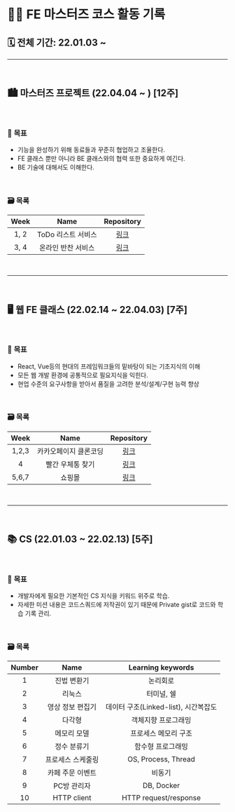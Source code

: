# 🧑‍💻 **FE 마스터즈 코스 활동 기록**

## 🗓 **전체 기간**: 22.01.03 ~

---

<br/>

## 🏙 **마스터즈 프로젝트 (22.04.04 ~ ) [12주]**

<br/>

### 🎯 **목표**

- 기능을 완성하기 위해 동료들과 꾸준히 협업하고 조율한다.
- FE 클래스 뿐만 아니라 BE 클래스와의 협력 또한 중요하게 여긴다.
- BE 기술에 대해서도 이해한다.

<br/>

### 🗃 **목록**

| Week |        Name        |                  Repository                   |
| :--: | :----------------: | :-------------------------------------------: |
| 1, 2 | ToDo 리스트 서비스 | [링크](https://github.com/happyGyu/todo-list) |
| 3, 4 | 온라인 반찬 서비스 | [링크](https://github.com/happyGyu/sidedish)  |

<br/>

---

<br/>

## 🖥 웹 FE 클래스 (22.02.14 ~ 22.04.03) [7주]

<br/>

### 🎯 **목표**

- React, Vue등의 현대의 프레임워크들의 밑바탕이 되는 기초지식의 이해
- 모든 웹 개발 환경에 공통적으로 필요지식을 익힌다.
- 현업 수준의 요구사항을 받아서 품질을 고려한 분석/설계/구현 능력 향상

<br/>

### 🗃 **목록**

| Week  |         Name          |                    Repository                    |
| :---: | :-------------------: | :----------------------------------------------: |
| 1,2,3 | 카카오페이지 클론코딩 | [링크](https://github.com/happyGyu/fe-kakaopage) |
|   4   |   빨간 우체통 찾기    |  [링크](https://github.com/happyGyu/fe-postbox)  |
| 5,6,7 |        쇼핑몰         | [링크](https://github.com/happyGyu/fe-shopping)  |

<br/>

---

<br/>

## 📚 **CS (22.01.03 ~ 22.02.13) [5주]**

<br/>

### 🎯 **목표**

- 개발자에게 필요한 기본적인 CS 지식을 키워드 위주로 학습.
- 자세한 미션 내용은 코드스쿼드에 저작권이 있기 때문에 Private gist로 코드와 학습 기록 관리.

<br/>

### 🗃 **목록**

| Number |       Name        |          Learning keywords           |
| :----: | :---------------: | :----------------------------------: |
|   1    |    진법 변환기    |               논리회로               |
|   2    |      리눅스       |              터미널, 쉘              |
|   3    | 영상 정보 편집기  | 데이터 구조(Linked-list), 시간복잡도 |
|   4    |      다각형       |         객체지향 프로그래밍          |
|   5    |    메모리 모델    |         프로세스 메모리 구조         |
|   6    |    정수 분류기    |          함수형 프로그래밍           |
|   7    | 프로세스 스케줄링 |         OS, Process, Thread          |
|   8    | 카페 주문 이벤트  |                비동기                |
|   9    |    PC방 관리자    |              DB, Docker              |
|   10   |    HTTP client    |        HTTP request/response         |
